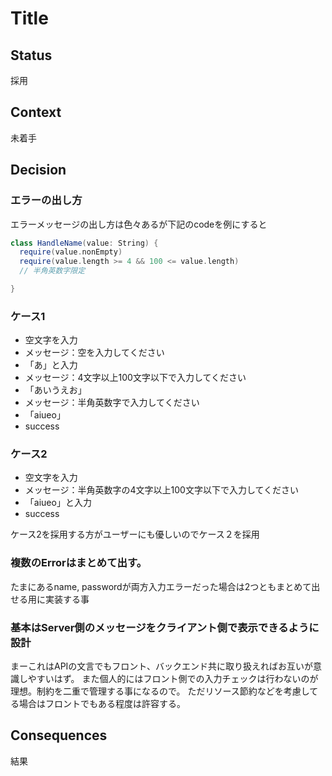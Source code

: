 # Title

## Status
採用

## Context
未着手

## Decision

### エラーの出し方
エラーメッセージの出し方は色々あるが下記のcodeを例にすると

```scala
class HandleName(value: String) {
  require(value.nonEmpty)
  require(value.length >= 4 && 100 <= value.length)
  // 半角英数字限定 

}
```

### ケース1
+ 空文字を入力
+ メッセージ：空を入力してください
+ 「あ」と入力
+ メッセージ：4文字以上100文字以下で入力してください
+ 「あいうえお」
+ メッセージ：半角英数字で入力してください
+ 「aiueo」
+ success

### ケース2
+ 空文字を入力
+ メッセージ：半角英数字の4文字以上100文字以下で入力してください
+ 「aiueo」と入力
+ success

ケース2を採用する方がユーザーにも優しいのでケース２を採用

### 複数のErrorはまとめて出す。
たまにあるname, passwordが両方入力エラーだった場合は2つともまとめて出せる用に実装する事

### 基本はServer側のメッセージをクライアント側で表示できるように設計
まーこれはAPIの文言でもフロント、バックエンド共に取り扱えればお互いが意識しやすいはず。
また個人的にはフロント側での入力チェックは行わないのが理想。制約を二重で管理する事になるので。
ただリソース節約などを考慮してる場合はフロントでもある程度は許容する。

## Consequences

結果
